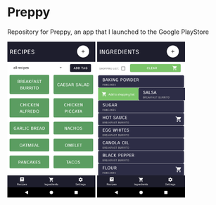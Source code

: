 # Preppy
Repository for Preppy, an app that I launched to the Google PlayStore


<p float="left">
<img src="Preppy%20Launch%20Items/Preppy%20Screenshots/Phone/Recipe%20List.png" width="200" height="354"/> 
<img src="Preppy%20Launch%20Items/Preppy%20Screenshots/Phone/Ingredient%20List%20View.png" width="200" height="354"/> 
</p>


